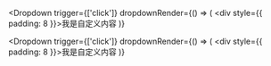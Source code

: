 <Dropdown
  trigger={['click']}
  dropdownRender={() => (
    <div style={{ padding: 8 }}>我是自定义内容</div>
  )}
>
  <span>
    <FilterFilled style={{ color: 'red' }} />
  </span>
</Dropdown>


<Dropdown
  trigger={['click']}
  dropdownRender={() => (
    <div style={{ padding: 8 }}>我是自定义内容</div>
  )}
>
  <span>
    <FilterFilled style={{ color: 'red' }} />
  </span>
</Dropdown>


